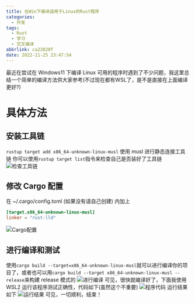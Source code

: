```yaml
---
title: 在Win下编译适用于Linux的Rust程序
categories:
  - 开发
tags:
  - Rust
  - 学习
  - 交叉编译
abbrlink: ca23820f
date: 2022-11-25 23:47:54
---
```

最近在尝试在 Windows11 下编译 Linux 可用的程序时遇到了不少问题，我这里总结一个简单的编译方法供大家参考(不过现在都有WSL了，是不是直接在上面编译更好?)

# 具体方法
## 安装工具链
`rustup target add x86_64-unknown-linux-musl` 使用 musl 进行静态连接工具链
你可以使用`rustup target list`指令来检查自己是否装好了工具链
![检查工具链](1.jpg)
## 修改 Cargo 配置
在 ~/.cargo/config.toml (如果没有请自己创建) 内加上
```toml
[target.x86_64-unknown-linux-musl]
linker = "rust-lld"
```
![Cargo配置](2.jpg)
## 进行编译和测试
使用`cargo build --target=x86_64-unknown-linux-musl`就可以进行编译你的项目了，或者也可以用`cargo build --target x86_64-unknown-linux-musl --release`来构建 release 模式的
![进行编译](3.jpg)
可见，很快就编译好了，下面我使用 WSL2 运行该程序测试正确性，代码如下(虽然这个不重要)
![程序代码](4.jpg)
运行结果如下
![运行结果](5.jpg)
可见，一切顺利，结束！